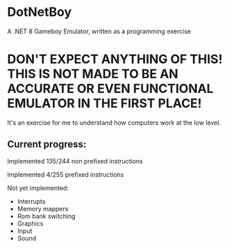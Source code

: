# DotNetBoy
A .NET 8 Gameboy Emulator, written as a programming exercise

# DON'T EXPECT ANYTHING OF THIS! THIS IS NOT MADE TO BE AN ACCURATE OR EVEN FUNCTIONAL EMULATOR IN THE FIRST PLACE!
It's an exercise for me to understand how computers work at the low level.

## Current progress:
Implemented 135/244 non prefixed instructions

Implemented 4/255 prefixed instructions

Not yet implemented:
* Interrupts
* Memory mappers
* Rom bank switching
* Graphics
* Input
* Sound